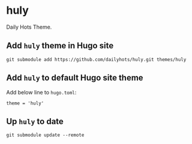 # huly

Daily Hots Theme.

## Add `huly` theme in Hugo site

```
git submodule add https://github.com/dailyhots/huly.git themes/huly
```

## Add `huly` to default Hugo site theme

Add below line to `hugo.toml`:

```
theme = 'huly'
```

## Up `huly` to date

```
git submodule update --remote
```
